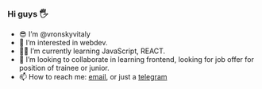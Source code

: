 
<div align="center">
    <a href="https://skyline.github.com/skiffter1337/2023" target="_blank">
        <img href= "https://helpx.adobe.com/content/dam/help/en/creative-cloud/how-to/adobe-stock-sell-photos-videos-vector-online_1408x792.jpg.img.jpg"/>
    </a>
</div>
<div align="center">
    <a href=""/>
    </a>
    <a href="https://github.com/skiffter1337?tab=repositories" target="_blank">
        <img />
    </a>
</div>
<!-- ./STATS  -->




### Hi guys 🖐️  

- 😎 I’m @vronskyvitaly
- 👀 I’m interested in webdev.
- 🙇‍♂️ I’m currently learning JavaScript, REACT.
- 🤝 I’m looking to collaborate in learning frontend, looking for job offer for position of trainee or junior.
- 📫 How to reach me: <a href="mailto: vronskyvitaly@mail.ru">email</a>, or just a [telegram](https://t.me/vitalyvronsky)

<!--
**vronskyvitaly/vronskyvitaly** is a ✨ _special_ ✨ repository because its `README.md` (this file) appears on your GitHub profile.

Here are some ideas to get you started:

- 🔭 I’m currently working on ...
- 🌱 I’m currently learning ...
- 👯 I’m looking to collaborate on ...
- 🤔 I’m looking for help with ...
- 💬 Ask me about ...
- 📫 How to reach me: ...
- 😄 Pronouns: ...
- ⚡ Fun fact: ...

Для себя:
Сcылка как я это сделал https://habr.com/ru/post/649363/
Ссылка на редактор https://dillinger.io/
-->
